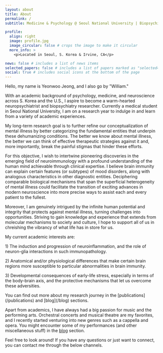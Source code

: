 ```yaml
---
layout: about
title: About
permalink: /
subtitle: Medicine & Psychology @ Seoul National University | Biopsychiatry Researcher | Talent Award of Korea #<a href=''></a>. 

profile:
  align: right
  image: profile.jpg
  image_circular: false # crops the image to make it circular
  more_info: >
    <p>Located in Seoul, S. Korea & Irvine, CA</p>

news: false # includes a list of news items
selected_papers: false # includes a list of papers marked as "selected={true}"
social: true # includes social icons at the bottom of the page
---
```


Hello, my name is Yeonwoo Jeong, and I also go by "William."

With an academic background of psychology, medicine, and neuroscience across S. Korea and the U.S., I aspire to become a warm-hearted neuropsychiatrist and biopsychiatry researcher. Currently a medical student in Seoul National University, I am on a research year to indulge in and learn from a variety of academic experiences.

My long-term research goal is to further refine our conceptualization of mental illness by better categorizing the fundamental entities that underpin these dehumanizing conditions. The better we know about mental illness, the better we can think of effective therapeutic strategies against it and, more importantly, break the painful stigmas that hinder these efforts.

For this objective, I wish to intertwine pioneering discoveries in the emerging field of neuroimmunology with a profound understanding of the human mind achievable through clinical expertise. I believe brain immunity can explain certain features (or subtypes) of mood disorders, along with analogous characteristics in other diagnostic entities. Deciphering comparable biological mechanisms that span the superficial heterogeneity of mental illness could facilitate the transition of exciting advances in modern neuroscience into more precise ways to assist each and every patient to the fullest.

Moreover, I am genuinely intrigued by the infinite human potential and integrity that protects against mental illness, turning challenges into opportunities. Striving to gain knowledge and experience that extends from molecular mechanisms to society and culture, I hope to support all of us in chreishing the vibrancy of what life has in store for us.

My current academic interests are:
<p>1) The induction and progression of neuroinflammation, and the role of neuron-glia interactions in such immunopathology.</p>
<p>2) Anatomical and/or physiological differences that make certain brain regions more susceptible to particular abnormalities in brain immunity.</p>
<p>3) Developmental consequences of early-life stress, especially in terms of the body-brain axis, and the protective mechanisms that let us overcome these adversities.</p>
You can find out more about my research journey in the [publications](/publications) and [blog](/blog) sections.

Apart from academics, I have always had a big passion for music and the performing arts. Orchestral concerts and musical theatre are my favorites, and I recently started venturing into new genres such as a cappella and opera. You might encounter some of my performances (and other miscellaneous stuff) in the [blog](/blog) section.

Feel free to look around! If you have any questions or just want to connect, you can contact me through the below channels.
